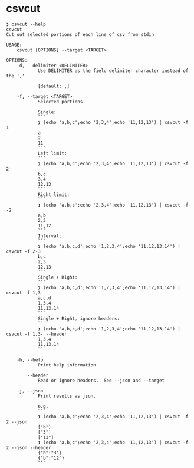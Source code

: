 # csvcut

```
❯ csvcut --help
csvcut
Cut out selected portions of each line of csv from stdin

USAGE:
    csvcut [OPTIONS] --target <TARGET>

OPTIONS:
    -d, --delimiter <DELIMITER>
            Use DELIMITER as the field delimiter character instead of the ','

            [default: ,]

    -f, --target <TARGET>
            Selected portions.

            Single:
            ```
            ❯ (echo 'a,b,c';echo '2,3,4';echo '11,12,13') | csvcut -f 1
            a
            2
            11
            ```
            Left limit:
            ```
            ❯ (echo 'a,b,c';echo '2,3,4';echo '11,12,13') | csvcut -f 2-
            b,c
            3,4
            12,13
            ```
            Right limit:
            ```
            ❯ (echo 'a,b,c';echo '2,3,4';echo '11,12,13') | csvcut -f -2
            a,b
            2,3
            11,12
            ```
            Interval:
            ```
            ❯ (echo 'a,b,c,d';echo '1,2,3,4';echo '11,12,13,14') | csvcut -f 2-3
            b,c
            2,3
            12,13
            ```
            Single + Right:
            ```
            ❯ (echo 'a,b,c,d';echo '1,2,3,4';echo '11,12,13,14') | csvcut -f 1,3-
            a,c,d
            1,3,4
            11,13,14
            ```
            Single + Right, ignore headers:
            ```
            ❯ (echo 'a,b,c,d';echo '1,2,3,4';echo '11,12,13,14') | csvcut -f 1,3- --header
            1,3,4
            11,13,14
            ```

    -h, --help
            Print help information

        --header
            Read or ignore headers.  See --json and --target

    -j, --json
            Print results as json.

            e.g.
            ```
            ❯ (echo 'a,b,c';echo '2,3,4';echo '11,12,13') | csvcut -f 2 --json
            ["b"]
            ["3"]
            ["12"]
            ❯ (echo 'a,b,c';echo '2,3,4';echo '11,12,13') | csvcut -f 2 --json --header
            {"b":"3"}
            {"b":"12"}
            ```
```
